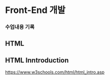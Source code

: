 # Front-End 개발
### 수업내용 기록


## HTML

## HTML Inntroduction
https://www.w3schools.com/html/html_intro.asp
